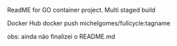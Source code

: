 ReadME for GO container project. Multi staged build

Docker Hub
docker push michelgomes/fullcycle:tagname

obs: ainda não finalizei o README.md

